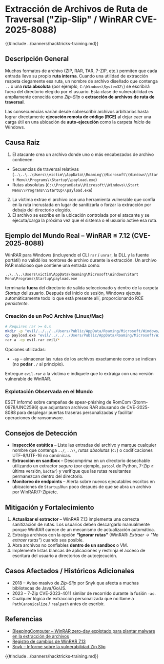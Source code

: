 # Extracción de Archivos de Ruta de Traversal ("Zip-Slip" / WinRAR CVE-2025-8088)

{{#include ../banners/hacktricks-training.md}}

## Descripción General

Muchos formatos de archivo (ZIP, RAR, TAR, 7-ZIP, etc.) permiten que cada entrada lleve su propio **ruta interna**. Cuando una utilidad de extracción respeta ciegamente esa ruta, un nombre de archivo diseñado que contenga `..` o una **ruta absoluta** (por ejemplo, `C:\Windows\System32\`) se escribirá fuera del directorio elegido por el usuario. Esta clase de vulnerabilidad es ampliamente conocida como *Zip-Slip* o **extracción de archivos de ruta de traversal**.

Las consecuencias varían desde sobrescribir archivos arbitrarios hasta lograr directamente **ejecución remota de código (RCE)** al dejar caer una carga útil en una ubicación de **auto-ejecución** como la carpeta *Inicio* de Windows.

## Causa Raíz

1. El atacante crea un archivo donde uno o más encabezados de archivo contienen:
* Secuencias de traversal relativas (`..\..\..\Users\\victim\\AppData\\Roaming\\Microsoft\\Windows\\Start Menu\\Programs\\Startup\\payload.exe`)
* Rutas absolutas (`C:\\ProgramData\\Microsoft\\Windows\\Start Menu\\Programs\\StartUp\\payload.exe`)
2. La víctima extrae el archivo con una herramienta vulnerable que confía en la ruta incrustada en lugar de sanitizarla o forzar la extracción por debajo del directorio elegido.
3. El archivo se escribe en la ubicación controlada por el atacante y se ejecuta/carga la próxima vez que el sistema o el usuario active esa ruta.

## Ejemplo del Mundo Real – WinRAR ≤ 7.12 (CVE-2025-8088)

WinRAR para Windows (incluyendo el CLI `rar` / `unrar`, la DLL y la fuente portátil) no validó los nombres de archivo durante la extracción. Un archivo RAR malicioso que contiene una entrada como:
```text
..\..\..\Users\victim\AppData\Roaming\Microsoft\Windows\Start Menu\Programs\Startup\payload.exe
```
terminaría **fuera** del directorio de salida seleccionado y dentro de la carpeta *Startup* del usuario. Después del inicio de sesión, Windows ejecuta automáticamente todo lo que está presente allí, proporcionando RCE *persistente*.

### Creación de un PoC Archive (Linux/Mac)
```bash
# Requires rar >= 6.x
mkdir -p "evil/../../../Users/Public/AppData/Roaming/Microsoft/Windows/Start Menu/Programs/Startup"
cp payload.exe "evil/../../../Users/Public/AppData/Roaming/Microsoft/Windows/Start Menu/Programs/Startup/"
rar a -ep evil.rar evil/*
```
Opciones utilizadas:
* `-ep`  – almacenar las rutas de los archivos exactamente como se indican (no **podar** `./` al principio).

Entregue `evil.rar` a la víctima e indíquele que lo extraiga con una versión vulnerable de WinRAR.

### Explotación Observada en el Mundo

ESET informó sobre campañas de spear-phishing de RomCom (Storm-0978/UNC2596) que adjuntaron archivos RAR abusando de CVE-2025-8088 para desplegar puertas traseras personalizadas y facilitar operaciones de ransomware.

## Consejos de Detección

* **Inspección estática** – Liste las entradas del archivo y marque cualquier nombre que contenga `../`, `..\\`, *rutas absolutas* (`C:`) o codificaciones UTF-8/UTF-16 no canónicas.
* **Extracción en sandbox** – Descomprima en un directorio desechable utilizando un extractor *seguro* (por ejemplo, `patool` de Python, 7-Zip ≥ última versión, `bsdtar`) y verifique que las rutas resultantes permanezcan dentro del directorio.
* **Monitoreo de endpoints** – Alerta sobre nuevos ejecutables escritos en ubicaciones de `Startup`/`Run` poco después de que se abra un archivo por WinRAR/7-Zip/etc.

## Mitigación y Fortalecimiento

1. **Actualizar el extractor** – WinRAR 7.13 implementa una correcta sanitización de rutas. Los usuarios deben descargarlo manualmente porque WinRAR carece de un mecanismo de actualización automática.
2. Extraiga archivos con la opción **“Ignorar rutas”** (WinRAR: *Extraer → "No extraer rutas"*) cuando sea posible.
3. Abra archivos no confiables **dentro de un sandbox** o VM.
4. Implemente listas blancas de aplicaciones y restrinja el acceso de escritura del usuario a directorios de autoejecución.

## Casos Afectados / Históricos Adicionales

* 2018 – Aviso masivo de *Zip-Slip* por Snyk que afecta a muchas bibliotecas de Java/Go/JS.
* 2023 – 7-Zip CVE-2023-4011 similar de recorrido durante la fusión `-ao`.
* Cualquier lógica de extracción personalizada que no llame a `PathCanonicalize` / `realpath` antes de escribir.

## Referencias

- [BleepingComputer – WinRAR zero-day explotado para plantar malware en la extracción de archivos](https://www.bleepingcomputer.com/news/security/winrar-zero-day-flaw-exploited-by-romcom-hackers-in-phishing-attacks/)
- [Registro de cambios de WinRAR 7.13](https://www.win-rar.com/singlenewsview.html?&L=0&tx_ttnews%5Btt_news%5D=283&cHash=a64b4a8f662d3639dec8d65f47bc93c5)
- [Snyk – Informe sobre la vulnerabilidad Zip Slip](https://snyk.io/research/zip-slip-vulnerability)

{{#include ../banners/hacktricks-training.md}}
